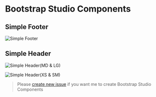 # Bootstrap Studio Components

## Simple Footer
![Simple Footer](https://raw.githubusercontent.com/nasrulhazim/bootstrap-studio-components/master/Simple%20Footer/bscomp-simple-footer.png)

## Simple Header
![Simple Header(MD & LG)](https://raw.githubusercontent.com/nasrulhazim/bootstrap-studio-components/master/Simple%20Header/simple-header-desktop.png)

![Simple Header(XS & SM)](https://raw.githubusercontent.com/nasrulhazim/bootstrap-studio-components/master/Simple%20Header/simple-header-mobile.png)

> Please [create new issue](https://github.com/nasrulhazim/bootstrap-studio-components/issues/new) if you want me to create Bootstrap Studio Components
